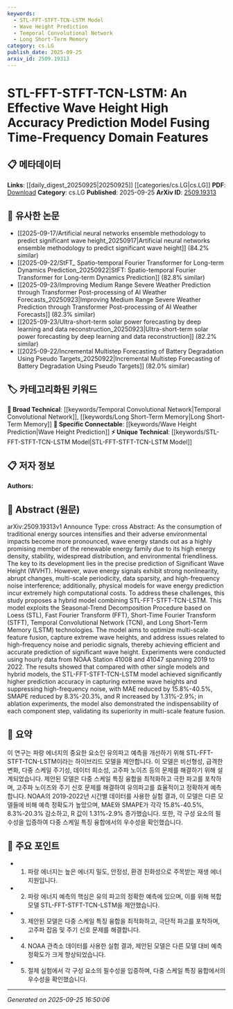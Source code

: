 ```yaml
---
keywords:
  - STL-FFT-STFT-TCN-LSTM Model
  - Wave Height Prediction
  - Temporal Convolutional Network
  - Long Short-Term Memory
category: cs.LG
publish_date: 2025-09-25
arxiv_id: 2509.19313
---
```


<!-- KEYWORD_LINKING_METADATA:
{
  "processed_timestamp": "2025-09-25T16:50:06.671751",
  "vocabulary_version": "1.0",
  "selected_keywords": [
    "STL-FFT-STFT-TCN-LSTM Model",
    "Wave Height Prediction",
    "Temporal Convolutional Network",
    "Long Short-Term Memory"
  ],
  "rejected_keywords": [],
  "similarity_scores": {
    "STL-FFT-STFT-TCN-LSTM Model": 0.8,
    "Wave Height Prediction": 0.78,
    "Temporal Convolutional Network": 0.72,
    "Long Short-Term Memory": 0.7
  },
  "extraction_method": "AI_prompt_based",
  "budget_applied": true,
  "candidates_json": {
    "candidates": [
      {
        "surface": "STL-FFT-STFT-TCN-LSTM",
        "canonical": "STL-FFT-STFT-TCN-LSTM Model",
        "aliases": [
          "Hybrid Wave Prediction Model"
        ],
        "category": "unique_technical",
        "rationale": "This model is central to the paper's contribution, combining multiple techniques for wave height prediction.",
        "novelty_score": 0.85,
        "connectivity_score": 0.65,
        "specificity_score": 0.9,
        "link_intent_score": 0.8
      },
      {
        "surface": "Significant Wave Height",
        "canonical": "Wave Height Prediction",
        "aliases": [
          "WVHT",
          "Wave Height"
        ],
        "category": "specific_connectable",
        "rationale": "Wave height prediction is a key application area for the model, linking it to broader environmental and energy studies.",
        "novelty_score": 0.55,
        "connectivity_score": 0.88,
        "specificity_score": 0.7,
        "link_intent_score": 0.78
      },
      {
        "surface": "Temporal Convolutional Network",
        "canonical": "Temporal Convolutional Network",
        "aliases": [
          "TCN"
        ],
        "category": "broad_technical",
        "rationale": "TCN is a significant component of the model, relevant to discussions on time-series analysis.",
        "novelty_score": 0.45,
        "connectivity_score": 0.82,
        "specificity_score": 0.65,
        "link_intent_score": 0.72
      },
      {
        "surface": "Long Short-Term Memory",
        "canonical": "Long Short-Term Memory",
        "aliases": [
          "LSTM"
        ],
        "category": "broad_technical",
        "rationale": "LSTM is a widely used neural network architecture for sequence prediction, relevant to the model's design.",
        "novelty_score": 0.4,
        "connectivity_score": 0.85,
        "specificity_score": 0.6,
        "link_intent_score": 0.7
      }
    ],
    "ban_list_suggestions": [
      "energy",
      "model",
      "prediction"
    ]
  },
  "decisions": [
    {
      "candidate_surface": "STL-FFT-STFT-TCN-LSTM",
      "resolved_canonical": "STL-FFT-STFT-TCN-LSTM Model",
      "decision": "linked",
      "scores": {
        "novelty": 0.85,
        "connectivity": 0.65,
        "specificity": 0.9,
        "link_intent": 0.8
      }
    },
    {
      "candidate_surface": "Significant Wave Height",
      "resolved_canonical": "Wave Height Prediction",
      "decision": "linked",
      "scores": {
        "novelty": 0.55,
        "connectivity": 0.88,
        "specificity": 0.7,
        "link_intent": 0.78
      }
    },
    {
      "candidate_surface": "Temporal Convolutional Network",
      "resolved_canonical": "Temporal Convolutional Network",
      "decision": "linked",
      "scores": {
        "novelty": 0.45,
        "connectivity": 0.82,
        "specificity": 0.65,
        "link_intent": 0.72
      }
    },
    {
      "candidate_surface": "Long Short-Term Memory",
      "resolved_canonical": "Long Short-Term Memory",
      "decision": "linked",
      "scores": {
        "novelty": 0.4,
        "connectivity": 0.85,
        "specificity": 0.6,
        "link_intent": 0.7
      }
    }
  ]
}
-->

# STL-FFT-STFT-TCN-LSTM: An Effective Wave Height High Accuracy Prediction Model Fusing Time-Frequency Domain Features

## 📋 메타데이터

**Links**: [[daily_digest_20250925|20250925]] [[categories/cs.LG|cs.LG]]
**PDF**: [Download](https://arxiv.org/pdf/2509.19313.pdf)
**Category**: cs.LG
**Published**: 2025-09-25
**ArXiv ID**: [2509.19313](https://arxiv.org/abs/2509.19313)

## 🔗 유사한 논문
- [[2025-09-17/Artificial neural networks ensemble methodology to predict significant wave height_20250917|Artificial neural networks ensemble methodology to predict significant wave height]] (84.2% similar)
- [[2025-09-22/StFT_ Spatio-temporal Fourier Transformer for Long-term Dynamics Prediction_20250922|StFT: Spatio-temporal Fourier Transformer for Long-term Dynamics Prediction]] (82.8% similar)
- [[2025-09-23/Improving Medium Range Severe Weather Prediction through Transformer Post-processing of AI Weather Forecasts_20250923|Improving Medium Range Severe Weather Prediction through Transformer Post-processing of AI Weather Forecasts]] (82.3% similar)
- [[2025-09-23/Ultra-short-term solar power forecasting by deep learning and data reconstruction_20250923|Ultra-short-term solar power forecasting by deep learning and data reconstruction]] (82.2% similar)
- [[2025-09-22/Incremental Multistep Forecasting of Battery Degradation Using Pseudo Targets_20250922|Incremental Multistep Forecasting of Battery Degradation Using Pseudo Targets]] (82.0% similar)

## 🏷️ 카테고리화된 키워드
**🧠 Broad Technical**: [[keywords/Temporal Convolutional Network|Temporal Convolutional Network]], [[keywords/Long Short-Term Memory|Long Short-Term Memory]]
**🔗 Specific Connectable**: [[keywords/Wave Height Prediction|Wave Height Prediction]]
**⚡ Unique Technical**: [[keywords/STL-FFT-STFT-TCN-LSTM Model|STL-FFT-STFT-TCN-LSTM Model]]

## 📋 저자 정보

**Authors:** 

## 📄 Abstract (원문)

arXiv:2509.19313v1 Announce Type: cross 
Abstract: As the consumption of traditional energy sources intensifies and their adverse environmental impacts become more pronounced, wave energy stands out as a highly promising member of the renewable energy family due to its high energy density, stability, widespread distribution, and environmental friendliness. The key to its development lies in the precise prediction of Significant Wave Height (WVHT). However, wave energy signals exhibit strong nonlinearity, abrupt changes, multi-scale periodicity, data sparsity, and high-frequency noise interference; additionally, physical models for wave energy prediction incur extremely high computational costs. To address these challenges, this study proposes a hybrid model combining STL-FFT-STFT-TCN-LSTM. This model exploits the Seasonal-Trend Decomposition Procedure based on Loess (STL), Fast Fourier Transform (FFT), Short-Time Fourier Transform (STFT), Temporal Convolutional Network (TCN), and Long Short-Term Memory (LSTM) technologies. The model aims to optimize multi-scale feature fusion, capture extreme wave heights, and address issues related to high-frequency noise and periodic signals, thereby achieving efficient and accurate prediction of significant wave height. Experiments were conducted using hourly data from NOAA Station 41008 and 41047 spanning 2019 to 2022. The results showed that compared with other single models and hybrid models, the STL-FFT-STFT-TCN-LSTM model achieved significantly higher prediction accuracy in capturing extreme wave heights and suppressing high-frequency noise, with MAE reduced by 15.8\%-40.5\%, SMAPE reduced by 8.3\%-20.3\%, and R increased by 1.31\%-2.9\%; in ablation experiments, the model also demonstrated the indispensability of each component step, validating its superiority in multi-scale feature fusion.

## 📝 요약

이 연구는 파랑 에너지의 중요한 요소인 유의파고 예측을 개선하기 위해 STL-FFT-STFT-TCN-LSTM이라는 하이브리드 모델을 제안합니다. 이 모델은 비선형성, 급격한 변화, 다중 스케일 주기성, 데이터 희소성, 고주파 노이즈 등의 문제를 해결하기 위해 설계되었습니다. 제안된 모델은 다중 스케일 특징 융합을 최적화하고 극한 파고를 포착하며, 고주파 노이즈와 주기 신호 문제를 해결하여 유의파고를 효율적이고 정확하게 예측합니다. NOAA의 2019-2022년 시간별 데이터를 사용한 실험 결과, 이 모델은 다른 모델들에 비해 예측 정확도가 높았으며, MAE와 SMAPE가 각각 15.8%-40.5%, 8.3%-20.3% 감소하고, R 값이 1.31%-2.9% 증가했습니다. 또한, 각 구성 요소의 필수성을 입증하여 다중 스케일 특징 융합에서의 우수성을 확인했습니다.

## 🎯 주요 포인트

- 1. 파랑 에너지는 높은 에너지 밀도, 안정성, 환경 친화성으로 주목받는 재생 에너지원입니다.
- 2. 파랑 에너지 예측의 핵심은 유의 파고의 정확한 예측에 있으며, 이를 위해 복합 모델 STL-FFT-STFT-TCN-LSTM을 제안했습니다.
- 3. 제안된 모델은 다중 스케일 특징 융합을 최적화하고, 극단적 파고를 포착하며, 고주파 잡음 및 주기 신호 문제를 해결합니다.
- 4. NOAA 관측소 데이터를 사용한 실험 결과, 제안된 모델은 다른 모델 대비 예측 정확도가 크게 향상되었습니다.
- 5. 절제 실험에서 각 구성 요소의 필수성을 입증하며, 다중 스케일 특징 융합에서의 우수성을 확인했습니다.


---

*Generated on 2025-09-25 16:50:06*